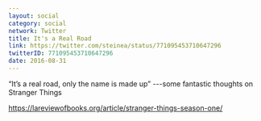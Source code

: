 ```yaml
---
layout: social
category: social
network: Twitter
title: It's a Real Road
link: https://twitter.com/steinea/status/771095453710647296
twitterID: 771095453710647296
date: 2016-08-31
---
```


“It’s a real road, only the name is made up” ---some fantastic thoughts on Stranger Things

<https://lareviewofbooks.org/article/stranger-things-season-one/>
